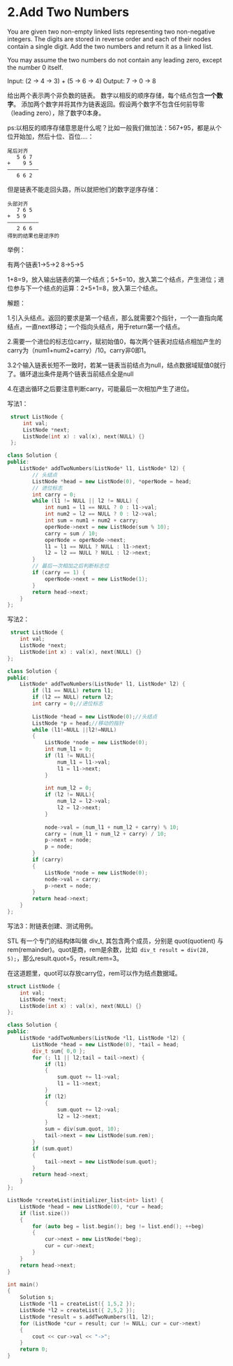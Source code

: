 # 2.Add Two Numbers 
You are given two non-empty linked lists representing two non-negative integers. The digits are stored in reverse order and each of their nodes contain a single digit. Add the two numbers and return it as a linked list.

You may assume the two numbers do not contain any leading zero, except the number 0 itself.

Input: (2 -> 4 -> 3) + (5 -> 6 -> 4)
Output: 7 -> 0 -> 8

给出两个表示两个非负数的链表。 数字以相反的顺序存储，每个结点包含**一个数字**。 添加两个数字并将其作为链表返回。假设两个数字不包含任何前导零（leading zero），除了数字0本身。

ps:以相反的顺序存储意思是什么呢？比如一般我们做加法：567+95，都是从个位开始加，然后十位、百位....：
```
尾后对齐
   5 6 7
+    9 5
——————————
   6 6 2
```
但是链表不能走回头路，所以就把他们的数字逆序存储：
```
头部对齐
   7 6 5
+  5 9
——————————
   2 6 6
得到的结果也是逆序的
```

举例：

有两个链表1->5->2  8->5->5

1+8=9，放入输出链表的第一个结点；5+5=10，放入第二个结点，产生进位；进位参与下一个结点的运算：2+5+1=8，放入第三个结点。

解题：

1.引入头结点。返回的要求是第一个结点，那么就需要2个指针，一个一直指向尾结点，一直next移动；一个指向头结点，用于return第一个结点。

2.需要一个进位的标志位carry，赋初始值0，每次两个链表对应结点相加产生的carry为（num1+num2+carry）/10。carry非0即1。

3.2个输入链表长短不一致时，若某一链表当前结点为null，结点数据域赋值0就行了。循环退出条件是两个链表当前结点全是null

4.在退出循环之后要注意判断carry，可能最后一次相加产生了进位。

写法1：
```cpp
 struct ListNode {
     int val;
     ListNode *next;
     ListNode(int x) : val(x), next(NULL) {}
 };

class Solution {
public:
    ListNode* addTwoNumbers(ListNode* l1, ListNode* l2) {
        // 头结点
        ListNode *head = new ListNode(0), *operNode = head;
        // 进位标志
        int carry = 0;
        while (l1 != NULL || l2 != NULL) {
            int num1 = l1 == NULL ? 0 : l1->val;
            int num2 = l2 == NULL ? 0 : l2->val;
            int sum = num1 + num2 + carry;
            operNode->next = new ListNode(sum % 10);
            carry = sum / 10;
            operNode = operNode->next;
            l1 = l1 == NULL ? NULL : l1->next;
            l2 = l2 == NULL ? NULL : l2->next;
        }
        // 最后一次相加之后判断标志位
        if (carry == 1) {
            operNode->next = new ListNode(1);
        }
        return head->next;
    }
};
```

写法2：
```cpp
 struct ListNode {
    int val;
    ListNode *next;
    ListNode(int x) : val(x), next(NULL) {}
};

class Solution {
public:
    ListNode* addTwoNumbers(ListNode* l1, ListNode* l2) {
        if (l1 == NULL) return l1;
        if (l2 == NULL) return l2;
        int carry = 0;//进位标志
        
        ListNode *head = new ListNode(0);//头结点
        ListNode *p = head;//移动的指针
        while (l1!=NULL ||l2!=NULL)
        {
            ListNode *node = new ListNode(0);
            int num_l1 = 0;
            if (l1 != NULL){
                num_l1 = l1->val;
                l1 = l1->next;
            }
            
            int num_l2 = 0;
            if (l2 != NULL){
                num_l2 = l2->val;
                l2 = l2->next;
            }
            
            node->val = (num_l1 + num_l2 + carry) % 10;
            carry = (num_l1 + num_l2 + carry) / 10;
            p->next = node;
            p = node;
        }
        if (carry)
        {
            ListNode *node = new ListNode(0);
            node->val = carry;
            p->next = node;
        }
        return head->next;
    }
};
```

写法3：附链表创建、测试用例。

STL 有一个专门的结构体叫做 div_t, 其包含两个成员，分别是 quot(quotient) 与 rem(remainder)。quot是商，rem是余数，比如` div_t result = div(28, 5);`，那么result.quot=5，result.rem=3。

在这道题里，quot可以存放carry位，rem可以作为结点数据域。
```cpp
struct ListNode {
    int val;
    ListNode *next;
    ListNode(int x) : val(x), next(NULL) {}
};

class Solution {
public:
    ListNode *addTwoNumbers(ListNode *l1, ListNode *l2) {
        ListNode *head = new ListNode(0), *tail = head;
        div_t sum{ 0,0 };
        for (; l1 || l2;tail = tail->next) {
            if (l1)
            {
                sum.quot += l1->val;
                l1 = l1->next;
            }
            if (l2)
            {
                sum.quot += l2->val;
                l2 = l2->next;
            }
            sum = div(sum.quot, 10);
            tail->next = new ListNode(sum.rem);
        }
        if (sum.quot)
        {
            tail->next = new ListNode(sum.quot);
        }
        return head->next;
    }
};

ListNode *createList(initializer_list<int> list) {
    ListNode *head = new ListNode(0), *cur = head;
    if (list.size())
    {
        for (auto beg = list.begin(); beg != list.end(); ++beg)
        {
            cur->next = new ListNode(*beg);
            cur = cur->next;
        }
    }
    return head->next;
}

int main()
{
    Solution s;
    ListNode *l1 = createList({ 1,5,2 });
    ListNode *l2 = createList({ 2,5,2 });
    ListNode *result = s.addTwoNumbers(l1, l2);
    for (ListNode *cur = result; cur != NULL; cur = cur->next)
    {
        cout << cur->val << "->";
    }
    return 0;
}
```
